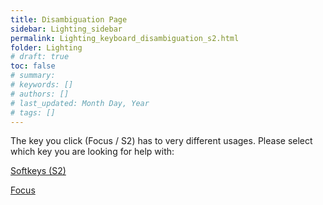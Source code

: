 ```yaml
---
title: Disambiguation Page
sidebar: Lighting_sidebar
permalink: Lighting_keyboard_disambiguation_s2.html
folder: Lighting
# draft: true
toc: false
# summary: 
# keywords: []
# authors: []
# last_updated: Month Day, Year
# tags: []
---
```


The key you click (Focus / S2) has to very different usages. Please select which key you are looking for help with:

[Softkeys (S2)](./Lighting_keyboard_softkeys.html)

[Focus](./Lighting_keyboard_encoder_pages.html)